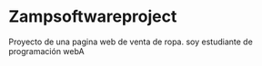 # Zampsoftwareproject 
Proyecto de una pagina web de venta de ropa.
soy estudiante de programación webA 